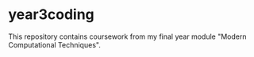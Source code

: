 # year3coding
This repository contains coursework from my final year module "Modern Computational Techniques".
